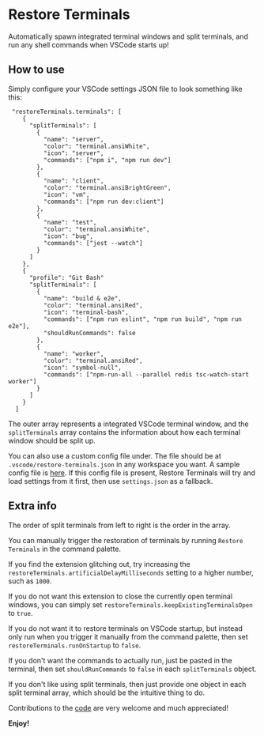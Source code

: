 # Restore Terminals

Automatically spawn integrated terminal windows and split terminals, and run any shell commands when VSCode starts up!

## How to use

Simply configure your VSCode settings JSON file to look something like this:

```
 "restoreTerminals.terminals": [
    {
      "splitTerminals": [
        {
          "name": "server",
          "color": "terminal.ansiWhite",
          "icon": "server",
          "commands": ["npm i", "npm run dev"]
        },
        {
          "name": "client",
          "color": "terminal.ansiBrightGreen",
          "icon": "vm",
          "commands": ["npm run dev:client"]
        },
        {
          "name": "test",
          "color": "terminal.ansiWhite",
          "icon": "bug",
          "commands": ["jest --watch"]
        }
      ]
    },
    {
      "profile": "Git Bash"
      "splitTerminals": [
        {
          "name": "build & e2e",
          "color": "terminal.ansiRed",
          "icon": "terminal-bash",
          "commands": ["npm run eslint", "npm run build", "npm run e2e"],
          "shouldRunCommands": false
        },
        {
          "name": "worker",
          "color": "terminal.ansiRed",
          "icon": "symbol-null",
          "commands": ["npm-run-all --parallel redis tsc-watch-start worker"]
        }
      ]
    }
  ]
```

The outer array represents a integrated VSCode terminal window, and the `splitTerminals` array contains the information about how each terminal window should be split up.

You can also use a custom config file under. The file should be at `.vscode/restore-terminals.json` in any workspace you want. A sample config file is [here](https://github.com/EthanSK/restore-terminals-vscode/blob/master/.vscode/SAMPLE_restore-terminals.json). If this config file is present, Restore Terminals will try and load settings from it first, then use `settings.json` as a fallback.

## Extra info

The order of split terminals from left to right is the order in the array.

You can manually trigger the restoration of terminals by running `Restore Terminals` in the command palette.

If you find the extension glitching out, try increasing the `restoreTerminals.artificialDelayMilliseconds` setting to a higher number, such as `1000`.

If you do not want this extension to close the currently open terminal windows, you can simply set `restoreTerminals.keepExistingTerminalsOpen` to `true`.

If you do not want it to restore terminals on VSCode startup, but instead only run when you trigger it manually from the command palette, then set `restoreTerminals.runOnStartup` to `false`.

If you don't want the commands to actually run, just be pasted in the terminal, then set `shouldRunCommands` to `false` in each `splitTerminals` object.

If you don't like using split terminals, then just provide one object in each split terminal array, which should be the intuitive thing to do.

Contributions to the [code](https://github.com/EthanSK/restore-terminals-vscode) are very welcome and much appreciated!

**Enjoy!**
